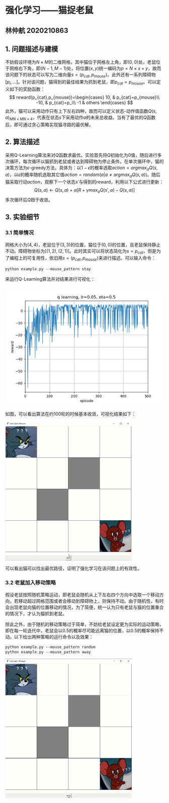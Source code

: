 # 强化学习——猫捉老鼠

## 林仲航	2020210863

## 1. 问题描述与建模

不妨假设环境为$N\times M$的二维网格，其中猫位于网格左上角，即$(0,0)$处，老鼠位于网格右下角，即$(N-1, M-1)$处，将位置$(x,y)$统一编码为$p=N \times x + y$，故而该问题下的状态可以写为二维向量$s=(p_{cat},p_{mouse})$。此外还有一系列障碍物$[p_i,...]$。针对该问题，猫得到的最佳结果为抓到老鼠，即$p_{cat}=p_{mouse}$。可以定义如下的奖励函数：
$$
reward(p_{cat},p_{mouse})=\begin{cases}
10, & p_{cat}=p_{mouse}\\
-10, & p_{cat}=p_i\\
-1 & others
\end{cases}
$$
此外，猫可以采用动作只有上下左右四种，故而可以定义状态-动作值函数$Q(s,a)_{MN\times MN \times4}$，代表在状态$s$下采用动作$a$的未来总收益。当有了最优的$Q$函数后，即可通过贪心策略实现猫寻路的最优解。

## 2. 算法描述

采用Q-Learning算法来对$Q$函数求最优。实验首先将$Q$初始化为0值，随后进行多次循环，每次循环以猫抓到老鼠或者达到障碍物为停止条件。在单次循环中，猫的决策方法为$\epsilon$-greedy方法，具体为：以$1-\epsilon$的概率选取$action=argmax_a Q(s,a)$，以$\epsilon$的概率随机选取其它值$action=random({a|a \neq argmax_a Q(s, a)})$。随后猫采取行动$action$，观察下一个状态$s'$与得到的reward，利用以下公式进行更新：
$$
Q(s,a)\leftarrow Q(s,a)+\alpha[R+\gamma max_aQ(s',a)-Q(s,a)]
$$
多次循环后$Q$趋于收敛。

## 3. 实验细节

### 3.1 简单情况

网格大小为$(4,4)$，老鼠位于$(3,3)$的位置，猫位于$(0,0)$的位置，且老鼠保持静止不动。障碍物坐标为$[(1,2),(2,1)]$。此时其实可以将状态简化为$s=p_{cat}$，但是为了编程上的可复用性，依旧用$s=(p_{cat},p_{mouse})$来进行描述。可以输入命令：

```
python example.py --mouse_pattern stay
```

来运行Q-Learning算法并对结果进行可视化：

![example0-curve](imgs/example0-curve.png)

如图，可以看出算法在约100轮的时候基本收敛，可视化结果如下：

<img src="./imgs/example0.gif" width = "402" height = "443" alt="图片名称" align=center />

可以看出猫可以找出最优路径，证明了强化学习在该问题上的有效性。

### 3.2 老鼠加入移动策略

假设老鼠按照随机策略运动，即老鼠会随机从上下左右四个方向中选取一个移动方向，若移动超过网格范围或者会移动到障碍物上，则保持不动。由于随机性，有时会出现老鼠向猫的位置移动的情况，为了简便，统一认为只有老鼠与猫的位置重合的情况下，才认为猫抓到老鼠。

除此之外，由于随机的移动策略过于简单，不妨给老鼠设定更为实际的运动策略，即在每一轮迭代中，老鼠会以0.5的概率尽可能远离猫的位置，以0.5的概率保持不动。以下给出两种策略的运行命令以及效果：

```
python example.py --mouse_pattern random
python example.py --mouse_pattern away
```

<center class="2 gif">
    <img src="./imgs/example1.gif" width = "402" height = "443" alt="图片名称" align=left />
</center>

